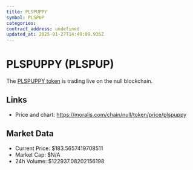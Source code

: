 ```yaml
---
title: PLSPUPPY
symbol: PLSPUP
categories: 
contract_address: undefined
updated_at: 2025-01-27T14:49:09.935Z
---
```


# PLSPUPPY (PLSPUP)
The [PLSPUPPY token](https://moralis.com/chain/null/token/price/plspuppy) is trading live on the null blockchain.

## Links
- Price and chart: https://moralis.com/chain/null/token/price/plspuppy

## Market Data
- Current Price: $183.5657419708511
- Market Cap: $N/A
- 24h Volume: $122937.08202156198
